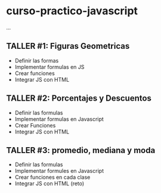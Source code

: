 # curso-practico-javascript

...

## TALLER #1: Figuras Geometricas

- Definir las formas
- Implementar formulas en JS
- Crear funciones
- Integrar JS con HTML

## TALLER #2: Porcentajes y Descuentos

- Definir las formulas
- Implementar formulas en Javascript
- Crear Funciones
- Integrar JS con HTML

## TALLER #3: promedio, mediana y moda

- Definir las formulas
- Implementar formules en Javascript
- Crear funciones en cada clase
- Integrar JS con HTML (reto)
